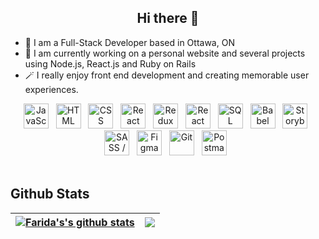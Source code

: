 <h2 align="center"> Hi there 👋</h2>

* 🍁 I am a Full-Stack Developer based in Ottawa, ON  
* 🌱 I am currently working on a personal website and several projects using Node.js, React.js and Ruby on Rails
* 🪄 I really enjoy front end development and creating memorable user experiences.

<div align='center'>
    <img src='icons/Javascript.svg' title='JavaScript' alt='JavaScript' width='40'>&nbsp;&nbsp;
    <img src='icons/HTML.svg' title='HTML' alt='HTML' width='40'>&nbsp;&nbsp;
    <img src='icons/CSS.svg' title='CSS' alt='CSS' width='40'>&nbsp;&nbsp;
    <img src='icons/React.svg' title='React' alt='React' width='40'>&nbsp;&nbsp;
    <img src='icons/Redux.svg' title='Redux' alt='Redux' width='40'>&nbsp;&nbsp;
    <img src='icons/React Router.svg' title='React Router' alt='React Router' width='40'>&nbsp;&nbsp;
    <img src='icons/SQL.svg' title='SQL' alt='SQL' width='40'>&nbsp;&nbsp;
    <img src='icons/Babel.svg' title='Babel' alt='Babel' width='40'>&nbsp;&nbsp;
    <img src='icons/Storybook.svg' title='Storybook' alt='Storybook' width='40'>&nbsp;&nbsp;
    <img src='icons/SASS.svg' title='SASS / SCSS' alt='SASS / SCSS' width='40'>&nbsp;&nbsp;
    <img src='icons/Figma.svg' title='Figma' alt='Figma' width='40'>&nbsp;&nbsp;
    <img src='icons/Git.svg' title='Git' alt='Git' width='40'>&nbsp;&nbsp;
    <img src='icons/Postman.svg' title='Postman' alt='Postman' width='40'>&nbsp;&nbsp;
</div>
<br>

<h2>Github Stats</h2>
    
| <a href="https://github.com/faridamoussaeff/github-readme-stats"><img align="center" src="https://github-readme-stats.vercel.app/api?username=faridamoussaeff&show_icons=true&theme=light=true" alt="Farida's's github stats" /></a> | <a href="https://github.com/faridamoussaeff/github-readme-stats"><img align="center" src="https://github-readme-stats.vercel.app/api/top-langs/?username=faridamoussaeff&layout=compact&langs_count=8&theme=light=true" /></a> |
| ---------------------------------------------------------------------------------------------------------------------------------------------------------------------------------------------------------------------------------------- | ------------------------------------------------------------------------------------------------------------------------------------------------------------------------------------------------------------------------------------ |

